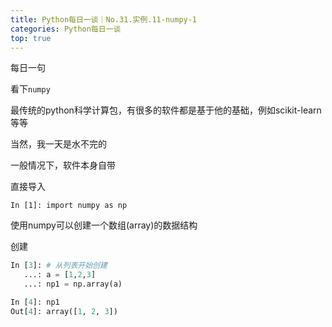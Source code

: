 ```yaml
---
title: Python每日一谈｜No.31.实例.11-numpy-1
categories: Python每日一谈
top: true
---
```


每日一句

看下`numpy`

最传统的python科学计算包，有很多的软件都是基于他的基础，例如scikit-learn等等

当然，我一天是水不完的

一般情况下，软件本身自带

直接导入

```
In [1]: import numpy as np
```

使用numpy可以创建一个数组(array)的数据结构

创建

```python
In [3]: # 从列表开始创建
   ...: a = [1,2,3]
   ...: np1 = np.array(a)

In [4]: np1
Out[4]: array([1, 2, 3])
```

